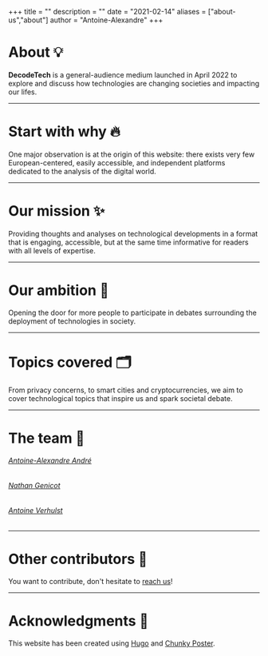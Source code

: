 +++
title = ""
description = ""
date = "2021-02-14"
aliases = ["about-us","about"]
author = "Antoine-Alexandre"
+++

# About 💡

**DecodeTech** is a general-audience medium launched in April 2022 to explore and discuss how technologies are changing societies and impacting our lifes.  
***

# Start with why 🔥

One major observation is at the origin of this website: there exists very few European-centered, easily accessible, and independent platforms dedicated to the analysis of the digital world. 
***

# Our mission ✨

Providing thoughts and analyses on technological developments in a format that is engaging, accessible, but at the same time informative for readers with all levels of expertise. 
***

# Our ambition 🎯

Opening the door for more people to participate in debates surrounding the deployment of technologies in society. 
***

# Topics covered 🗂️

From privacy concerns, to smart cities and cryptocurrencies, we aim to cover technological topics that inspire us and spark societal debate.
***

# The team 👥

###### [Antoine-Alexandre André](https://decodetech.eu/authors/antoine-alexandre/)
###### [Nathan Genicot](https://decodetech.eu/authors/nathan/)
###### [Antoine Verhulst](https://decodetech.eu/authors/antoine/)
***

# Other contributors 🏅
You want to contribute, don't hesitate to [reach us](https://decodetech.eu/contact/)!
***

# Acknowledgments 👏

This website has been created using [Hugo](https://gohugo.io/) and [Chunky Poster](https://github.com/puresyntax71/hugo-theme-chunky-poster).




